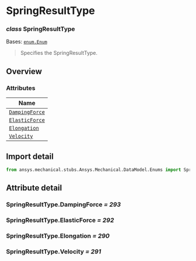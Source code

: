 # SpringResultType

<a id="SpringResultType"></a>

### *class* SpringResultType

Bases: [`enum.Enum`](https://docs.python.org/3/library/enum.html#enum.Enum)

> Specifies the SpringResultType.

> <!-- !! processed by numpydoc !! -->

<a id="overview"></a>

## Overview

### Attributes

| Name |
| ------------------------------------------------------------------------------------------ |
| [`DampingForce`](#SpringResultType.DampingForce) |
| [`ElasticForce`](#SpringResultType.ElasticForce) |
| [`Elongation`](#SpringResultType.Elongation) |
| [`Velocity`](../../../ACT/Automation/Mechanical/BoundaryConditions/Velocity.md#Velocity) |

<a id="import-detail"></a>

## Import detail

```python
from ansys.mechanical.stubs.Ansys.Mechanical.DataModel.Enums import SpringResultType
```

<a id="attribute-detail"></a>

## Attribute detail

<a id="SpringResultType.DampingForce"></a>

### SpringResultType.DampingForce *= 293*

<a id="SpringResultType.ElasticForce"></a>

### SpringResultType.ElasticForce *= 292*

<a id="SpringResultType.Elongation"></a>

### SpringResultType.Elongation *= 290*

<a id="SpringResultType.Velocity"></a>

### SpringResultType.Velocity *= 291*
